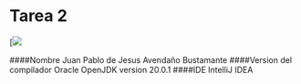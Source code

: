 # Tarea 2

[![](https://tecnologiaseafit.com/wp-content/uploads/2022/08/Recurso-1-8.png)

####Nombre
Juan Pablo de Jesus Avendaño Bustamante
####Version del compilador
Oracle OpenJDK version 20.0.1
####IDE
IntelliJ IDEA